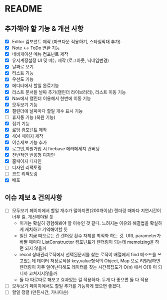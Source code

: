 # README

## 추가해야 할 기능 & 개선 사항

- [x] Editor 컴포넌트 제작 (마크다운 적용하기, 스타일막대 추가)
- [x] Note <-> ToDo 변환 기능
- [x] 네비게이션 메뉴 컴포넌트 제작
- [x] 유저계정설정 UI 및 메뉴 제작 (로그아웃, 닉네임변경)
- [x] 날짜로 보기
- [x] 리스트 기능
- [x] 우선도 기능
- [x] 에디터에서 할일 완료기능
- [x] 리스트 문서들 날짜 추가(캘린더 라이브러리), 리스트 이동 기능
- [x] Nav에서 캘린더 이용해서 한번에 이동 기능
- [x] 모두보기 기능
- [x] 캘린더에 날짜마다 할일 개수 표시 기능
- [ ] 휴지통 기능 (복원 기능)
- [x] 접기 기능
- [x] 로딩 컴포넌트 제작
- [x] 404 페이지 제작
- [x] 이슈제보 기능 추가
- [x] 로그인,회원가입 시 firebase 에러메세지 컨버팅
- [x] 전반적인 반응형 디자인
- [x] 홈페이지 디자인
- [ ] 디자인 리팩토링
- [ ] 코드 리팩토링
- [x] 배포

## 이슈 제보 & 건의사항

- [ ] 모두보기 페이지에서 할일 개수가 많아지면(200개이상) 렌더링 때마다 지연시간이 너무 긺. 개선해야될 듯
  - 이거는 확실히 경험해봐야 할 이슈인 것 같다. 느려지는 이유와 해결법을 확실하게 캐치하고 기억해야할 듯
  - 일단 지금 떠오르는 건 렌더링 횟수 자체를 최적화 하는 것. URL parameter가 바뀔 때마다 ListConstructor 컴포넌트가 렌더링이 되는데
    memoizing을 하면 되지 않을까
  - recoil 상태관리로직에서 선택된문서를 찾는 로직이 배열에서 find 메소드를 쓰고있는데 데이터 저장로직을 key,value형식의 Object, Map 으로 리빌딩하면
    렌더링이 자주 일어난다해도 데이터를 찾는 시간복잡도가 O(n) 에서 O(1) 이 되니까 고쳐지지않을까
  - 둘 다 따로따로 해보고 효과있는 걸 적용하자. 두개 다 좋으면 둘 다 적용
- [ ] 모두보기 페이지에서도 할일 추가를 가능하게 했으면 좋겠다.
- [ ] 할일 정렬 (만든시간, 가나다순)
